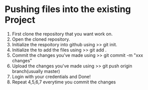 # Pushing files into the existing Project
1. First clone the repository that you want work on.
2. Open the cloned repository.
3. Initialize the respoitory into github using >> git init.
4. Initialize the to add the files using >> git add .
5. Commit the changes you've made using >> git commit -m "xxx changes"
6. Upload the changes you've made using >> git push origin branch(usually master)
7. Login with your credentials and Done!
8. Repeat 4,5,6,7 everytime you commit the changes 
